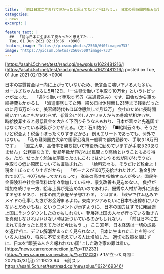 ```yaml
---
title:  「前は日本に生まれて良かったと思えてたけど今はもう…」 日本の長時間労働＆低賃金で疲弊する人々 ★3  
categories:
- news
excerpt: |
  
feature_text: |
  ##  「前は日本に生まれて良かったと思えてた...
  Tue, 01 Jun 2021 02:13:36  +0900
feature_image: "https://picsum.photos/2560/600?image=733"
image: "https://picsum.photos/2560/600?image=733"
---
```


[https://asahi.5ch.net/test/read.cgi/newsplus/1622481216/](https://asahi.5ch.net/test/read.cgi/newsplus/1622481216/)
posted on Tue, 01 Jun 2021 02:13:36  +0900

<!--more-->

日本の実質賃金は一向に上がっていないため、低賃金に喘いでいる人も多い。 ガールズちゃんねるに5月12日、「一生懸命働いて手取り10万台」というトピックが立った。 　「週6で働いて手取り15万（交通費込み）です。田舎だから車の維持費もかかるし 　「派遣事務してた時、締め日は休憩無し23時まで残業だったのに月16万だった。美容師時代もほぼ休憩無しで月13万」 会社のために長時間働いているにもかかわらず、低賃金に苦しんでいる人からの悲鳴が相次いだ。 時給換算すると最低賃金を大きく下回りそうな人もおり、日本が着々と先進国ではなくなっている現状がうかがえる。（文：石川祐介） 「■給料云々も、そうだけど税金よ！税金！ぼったくりすぎだから」 例えエリートであっても、例外ではない。 　「私も難関国立大卒で国家公務員一般職で都内勤務で、手取り18万円です」 　「国立大卒、高倍率を勝ち抜いて市役所に勤めていますが手取り20ありません」 公務員なので、勤続年数が伸びれば民間より高給ということもあり得る。ただ、せっかく勉強を頑張ったのにこれでは少しやる気が削がれそうだ。 手取りの低い原因についても議論された。 　「給料云々も、そうだけど税金よ！税金！ぼったくりすぎだから」 　「ボーナスが100万支給されたけど、税金引かれて60万。40万も持ってかれるって」 税金の高さを指摘する人が多い。国民年金保険料や社会保険料は年々増加している中、景気改善も見込めない。 負担が増加を続ける一方、給与上昇が見込めないのであれば、優秀な人材が海外に流出する恐れがあり、日本の国力衰退が予想される。 とは言え、「欧米で住み込みでメイドの仕事した方がお金貯まるよね。東南アジアみたいに日本も出稼ぎにいかないとだめかもね」というコメントが示すように、 日本の国力はすでに発展途上国にランクダウンしたのかもしれない。発展途上国の人々が行っている働き方を真似しなければいけない時は近づいているのかもしれない。 　「前は日本に生まれて良かったと思えてたけど今はもう…」 ここ30年、日本経済は一切の成長を遂げずに、デフレ解消がまったく見られない。 日本に生まれたことを誇っている人は減り、将来に不安を抱えている人は増加した。 適切な政策を講じずに、日本を”頑張る人さえ報われない国”にした政治家の罪は重い。 [https://news.careerconnection.jp/?p=117233](https://news.careerconnection.jp/?p=117233) ★1が立った時間：2021/05/31(月) 21:19:23.94　 ※前スレ https://asahi.5ch.net/test/read.cgi/newsplus/1622469346/
